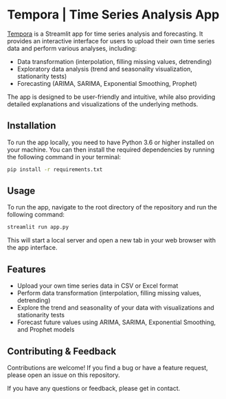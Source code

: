 # Tempora | Time Series Analysis App

[Tempora](https://tempora-time-series-app.streamlit.app/) is a Streamlit app for time series analysis and forecasting. It provides an interactive interface for users to upload their own time series data and perform various analyses, including:

- Data transformation (interpolation, filling missing values, detrending)
- Exploratory data analysis (trend and seasonality visualization, stationarity tests)
- Forecasting (ARIMA, SARIMA, Exponential Smoothing, Prophet)

The app is designed to be user-friendly and intuitive, while also providing detailed explanations and visualizations of the underlying methods.

## Installation

To run the app locally, you need to have Python 3.6 or higher installed on your machine. You can then install the required dependencies by running the following command in your terminal:

```bash
pip install -r requirements.txt
```

## Usage

To run the app, navigate to the root directory of the repository and run the following command:

```bash
streamlit run app.py
```

This will start a local server and open a new tab in your web browser with the app interface.

## Features

- Upload your own time series data in CSV or Excel format
- Perform data transformation (interpolation, filling missing values, detrending)
- Explore the trend and seasonality of your data with visualizations and stationarity tests
- Forecast future values using ARIMA, SARIMA, Exponential Smoothing, and Prophet models

## Contributing & Feedback

Contributions are welcome! If you find a bug or have a feature request, please open an issue on this repository.

If you have any questions or feedback, please get in contact.